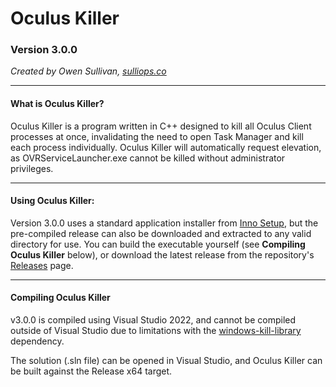 # Oculus Killer

### Version 3.0.0

*Created by Owen Sullivan, [sulliops.co](https://sulliops.co)*

----

#### What is Oculus Killer?

Oculus Killer is a program written in C++ designed to kill all Oculus Client processes at once, invalidating the need to open Task Manager and kill each process individually. Oculus Killer will automatically request elevation, as OVRServiceLauncher.exe cannot be killed without administrator privileges.

----

#### Using Oculus Killer:

Version 3.0.0 uses a standard application installer from [Inno Setup](https://jrsoftware.org/isinfo.php), but the pre-compiled release can also be downloaded and extracted to any valid directory for use. You can build the executable yourself (see **Compiling Oculus Killer** below), or download the latest release from the repository's [Releases](https://github.com/sulliops/OculusKiller/releases) page.

----

#### Compiling Oculus Killer

v3.0.0 is compiled using Visual Studio 2022, and cannot be compiled outside of Visual Studio due to limitations with the [windows-kill-library](https://github.com/ElyDotDev/windows-kill/tree/master/windows-kill-library) dependency.

The solution (.sln file) can be opened in Visual Studio, and Oculus Killer can be built against the Release x64 target.
